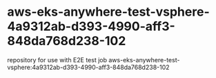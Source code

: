 # aws-eks-anywhere-test-vsphere-4a9312ab-d393-4990-aff3-848da768d238-102
repository for use with E2E test job aws-eks-anywhere-test-vsphere:4a9312ab-d393-4990-aff3-848da768d238-102

